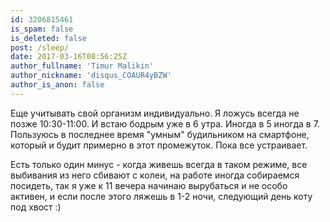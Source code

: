```yaml
---
id: 3206815461
is_spam: false
is_deleted: false
post: /sleep/
date: 2017-03-16T08:56:25Z
author_fullname: 'Timur Malikin'
author_nickname: 'disqus_COAUR4yBZW'
author_is_anon: false
---
```


<p>Еще учитывать свой организм индивидуально. Я ложусь всегда не позже 10:30-11:00. И встаю бодрым уже в 6 утра. Иногда в 5 иногда в 7. Пользуюсь в последнее время "умным" будильником на смартфоне, который и будит примерно в этот промежуток. Пока все устраивает.</p><p>Есть только один минус - когда живешь всегда в таком режиме, все выбивания из него сбивают с колеи, на работе иногда собираемся посидеть, так я уже к 11 вечера начинаю вырубаться и не особо активен, и если после этого ляжешь в 1-2 ночи, следующий день коту под хвост :)</p>
